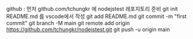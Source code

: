 github : 먼저 github.com/tchungkr 에 nodejstest 레포지토리 준비
git init
README.md 를 vscode에서 작성
git add README.md
git commit -m "first commit"
git branch -M main
git remote add origin https://github.com/tchungkr/nodejstest.git
git push -u origin main
